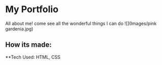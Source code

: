 # My Portfolio 
All about me! come see all the wonderful things I can do
![](Images/pink gardenia.jpg)


## How its made:
**Tech Used: HTML, CSS
